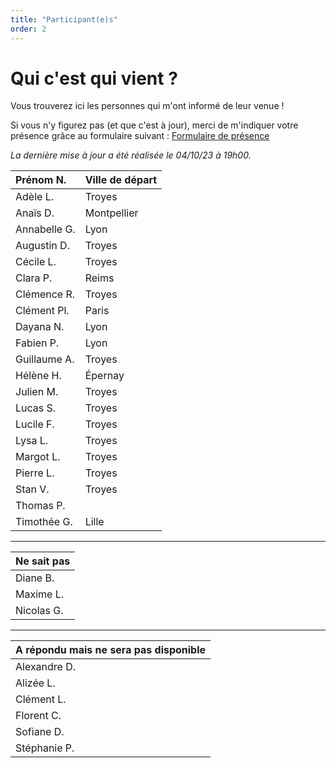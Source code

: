 ```yaml
---
title: "Participant(e)s"
order: 2
---
```

# **Qui c'est qui vient ?**

Vous trouverez ici les personnes qui m'ont informé de leur venue !

Si vous n'y figurez pas (et que c'est à jour), merci de m'indiquer votre présence grâce au formulaire suivant : [Formulaire de présence](https://framaforms.org/presence-30-ans-pierre-1693486016)

_La dernière mise à jour a été réalisée le  04/10/23 à 19h00._


| Prénom N.     | Ville de départ         |
|:----------------------|:------------------|
| Adèle L.       | Troyes       |
| Anaïs D.       | Montpellier        |
| Annabelle G.        | Lyon      |
| Augustin D.        | Troyes       |
| Cécile L.       | Troyes       |
| Clara P.        | Reims       |
| Clémence R.       | Troyes       |
| Clément Pl.     | Paris       |
| Dayana N.      | Lyon      |
| Fabien P.        | Lyon      |
| Guillaume A.       | Troyes       |
| Hélène H.    | Épernay         |
| Julien M.      | Troyes       |
| Lucas S.       | Troyes       |
| Lucile F.        | Troyes      |
| Lysa L.       | Troyes      |
| Margot L.        | Troyes      |
| Pierre L.        | Troyes        |
| Stan V.      | Troyes       |
| Thomas P.       |        |
| Timothée G.       | Lille         |


---

|Ne sait pas|
|:----------------------|
| Diane B.        |
| Maxime L.        | 
| Nicolas G.      | 

---

|A répondu mais ne sera pas disponible|
|:----------------------|
| Alexandre D.      |
| Alizée L.     |
| Clément L.     |
| Florent C.      | 
| Sofiane D.        | 
| Stéphanie P.        | 